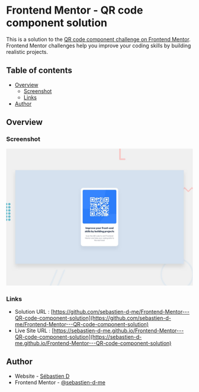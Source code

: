 # Frontend Mentor - QR code component solution

This is a solution to the [QR code component challenge on Frontend Mentor](https://www.frontendmentor.io/challenges/qr-code-component-iux_sIO_H). Frontend Mentor challenges help you improve your coding skills by building realistic projects.

## Table of contents

- [Overview](#overview)
  - [Screenshot](#screenshot)
  - [Links](#links)
- [Author](#author)

## Overview

### Screenshot

![](./design/desktop-preview.jpg)

### Links

- Solution URL : [https://github.com/sebastien-d-me/Frontend-Mentor---QR-code-component-solution](https://github.com/sebastien-d-me/Frontend-Mentor---QR-code-component-solution)
- Live Site URL : [https://sebastien-d-me.github.io/Frontend-Mentor---QR-code-component-solution](https://sebastien-d-me.github.io/Frontend-Mentor---QR-code-component-solution)

## Author

- Website - [Sébastien D](https://sebastien-d.me/)
- Frontend Mentor - [@sebastien-d-me](https://www.frontendmentor.io/profile/sebastien-d-me)

